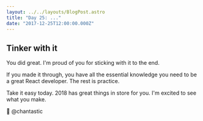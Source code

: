 ```yaml
---
layout: ../../layouts/BlogPost.astro
title: "Day 25: ..."
date: "2017-12-25T12:00:00.000Z"
---
```


<div class="measure">

## Tinker with it

You did great.
I'm proud of you for sticking with it to the end.

If you made it through, you have all the essential knowledge you need to be a great React developer.
The rest is practice.

Take it easy today.
2018 has great things in store for you.
I'm excited to see what you make.

💖 @chantastic

</div>